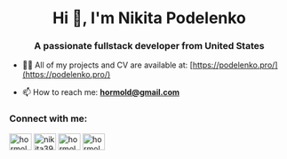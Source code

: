 <h1 align="center">Hi 👋, I'm Nikita Podelenko</h1>
<h3 align="center">A passionate fullstack developer from United States</h3>


- 👨‍💻 All of my projects and CV are available at: [https://podelenko.pro/](https://podelenko.pro/)

- 📫 How to reach me: **hormold@gmail.com**

<h3 align="left">Connect with me:</h3>
<p align="left">
<a href="https://x.com/hormold" target="blank"><img align="center" src="https://raw.githubusercontent.com/rahuldkjain/github-profile-readme-generator/master/src/images/icons/Social/twitter.svg" alt="hormold" height="30" width="40" /></a>
<a href="https://linkedin.com/in/nikita39" target="blank"><img align="center" src="https://raw.githubusercontent.com/rahuldkjain/github-profile-readme-generator/master/src/images/icons/Social/linked-in-alt.svg" alt="nikita39" height="30" width="40" /></a>
<a href="https://fb.com/hormold" target="blank"><img align="center" src="https://raw.githubusercontent.com/rahuldkjain/github-profile-readme-generator/master/src/images/icons/Social/facebook.svg" alt="hormold" height="30" width="40" /></a>
<a href="https://instagram.com/hormold" target="blank"><img align="center" src="https://raw.githubusercontent.com/rahuldkjain/github-profile-readme-generator/master/src/images/icons/Social/instagram.svg" alt="hormold" height="30" width="40" /></a>
</p>
